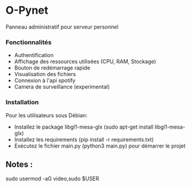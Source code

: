 # O-Pynet
Panneau administratif pour serveur personnel

### Fonctionnalités
- Authentification 
- Affichage des ressources utilisées (CPU, RAM, Stockage)
- Bouton de redémarrage rapide
- Visualisation des fichiers
- Connexion à l'api spotify
- Camera de surveillance (experimental)

### Installation
Pour les utilisateurs sous Débian:
- Installez le package libgl1-mesa-glx (sudo apt-get install libgl1-mesa-glx)
- Installez les requirements (pip install -r requirements.txt)
- Exécutez le fichier main.py (python3 main.py) pour démarrer le projet

## Notes :
sudo usermod -aG video,sudo $USER
